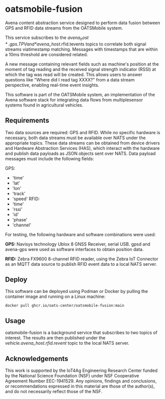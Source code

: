 # oatsmobile-fusion
Avena content abstraction service designed to perform data fusion 
between GPS and RFID data streams from the OATSMobile system.

This service subscribes to the *$avena_host*.gps.TPV and *$avena_host*.rfid.tevents 
topics to correlate both signal streams viatimestamp matching. Messages with 
timestamps that are within a 10ms threshold are considered related.

A new message containing relevant fields such as machine's position at the moment
of tag reading and the received signal strength indicator (RSSI) at which the 
tag was read will be created. This allows users to answer questions like "Where did 
I read tag XXXX?" from a data stream perspective, enabling real-time event insights. 

This software is part of the OATSMobile system, an implementation of the Avena 
software stack for integrating data flows from multiplesensor systems found in 
agricultural vehicles.

## Requirements
Two data sources are required: GPS and RFID. While no specific hardware is 
necessary, both data streams must be available over NATS under the appropriate 
topics. These data streams can be obtained from device drivers and Hardware 
Abstraction Services (HAS), which interact with the hardware and publish data 
payloads as JSON objects sent over NATS. Data payload messages must include 
the following fields:

GPS: 
  - 'time'
  - 'lat'
  - 'lon'
  - 'track'
  - 'speed'
RFID:
  - 'time'
  - 'rssi'
  - 'id'
  - 'phase'
  - 'channel'

For testing, the following hardware and software combinations were used: 

**GPS:** Navisys technology Ublox 8 GNSS Receiver, serial USB. gpsd and avena-gps 
were used as software interfaces to obtain position data.

**RFID:** Zebra FX9600 8-channel RFID reader, using the Zebra IoT Connector as an 
MQTT data source to publish RFID event data to a local NATS server. 

## Deploy
This software can be deployed using Podman or Docker by pulling the container image and
running on a Linux machine:

```
docker pull ghcr.io/oats-center/oatsmobile-fusion:main
```

## Usage
oatsmobile-fusion is a background service that subscribes to two topics of interest. 
The results are then published under the *$vehicle.$avena_host.rfid.revent* topic to the local 
NATS server.

## Acknowledgements

This work is supported by the IoT4Ag Engineering Research Center funded by the National
Science Foundation (NSF) under NSF Cooperative Agreement Number EEC-1941529. Any opinions, 
findings and conclusions, or recommendations expressed in this material are those of the 
author(s), and do not necessarily reflect those of the NSF.
